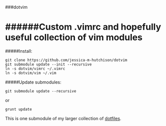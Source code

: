 ###dotvim

######Custom .vimrc and hopefully useful collection of vim modules
======

#####Install:

```shell 
git clone https://github.com/jessica-m-hutchison/dotvim
git submodule update --init --recursive
ln -s dotvim/vimrc ~/.vimrc
ln -s dotvim/vim ~/.vim
```
#####Update submodules:

```shell
git submodule update --recursive
```
or
```shell
grunt update
```

This is one submodule of my larger collection of [dotfiles](https://github.com/jessica-m-hutchison/dotfiles).

